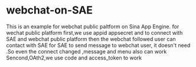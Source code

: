 # webchat-on-SAE
This is an example for webchat public paltform on Sina App Engine.
for wechat public platform 
first,we use appid appsecret and      to connect with SAE and webchat public platform then the webchat followed user can contact with  SAE
for SAE to send message to webchat user, it doesn't need   .So even the connect      changed ,message and menu also can work
Sencond,OAth2,we use code and access_token to work
